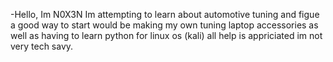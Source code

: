 -Hello, Im N0X3N
Im attempting to learn about automotive tuning and figue a good way to start would be making my own tuning laptop accessories as well as having to learn python for linux os (kali)
all help is appriciated im not very tech savy.
